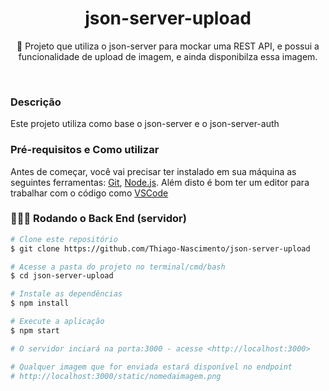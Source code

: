 <h1 align="center">json-server-upload</h1>

<p align="center">🚀 Projeto que utiliza o json-server para mockar uma REST API, e possui a funcionalidade de upload de imagem, e ainda disponibilza essa imagem.</p><br>

### Descrição
Este projeto utiliza como base o json-server e o json-server-auth

### Pré-requisitos e Como utilizar

Antes de começar, você vai precisar ter instalado em sua máquina as seguintes ferramentas:
[Git](https://git-scm.com), [Node.js](https://nodejs.org/en/). 
Além disto é bom ter um editor para trabalhar com o código como [VSCode](https://code.visualstudio.com/)

### 👨🏽‍💻 Rodando o Back End (servidor)

```bash
# Clone este repositório
$ git clone https://github.com/Thiago-Nascimento/json-server-upload

# Acesse a pasta do projeto no terminal/cmd/bash
$ cd json-server-upload

# Instale as dependências
$ npm install

# Execute a aplicação 
$ npm start

# O servidor inciará na porta:3000 - acesse <http://localhost:3000>

# Qualquer imagem que for enviada estará disponível no endpoint
# http://localhost:3000/static/nomedaimagem.png
```

